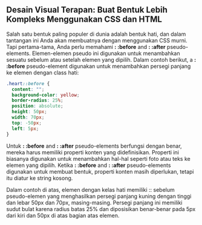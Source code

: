 ## Desain Visual Terapan: Buat Bentuk Lebih Kompleks Menggunakan CSS dan HTML

Salah satu bentuk paling populer di dunia adalah bentuk hati, dan dalam tantangan ini Anda akan membuatnya dengan menggunakan CSS murni. Tapi pertama-tama, Anda perlu memahami **: :before** and **: :after** pseudo-elements. Elemen-elemen pseudo ini digunakan untuk menambahkan sesuatu sebelum atau setelah elemen yang dipilih. Dalam contoh berikut, a **: :before** pseudo-element digunakan untuk menambahkan persegi panjang ke elemen dengan class hati:

```css
.heart::before {
  content: "";
  background-color: yellow;
  border-radius: 25%;
  position: absolute;
  height: 50px;
  width: 70px;
  top: -50px;
  left: 5px;
}
```

Untuk **: :before** and **: :after** pseudo-elements berfungsi dengan benar, mereka harus memiliki properti konten yang didefinisikan. Properti ini biasanya digunakan untuk menambahkan hal-hal seperti foto atau teks ke elemen yang dipilih. Ketika **: :before** and     **: :after** pseudo-elements digunakan untuk membuat bentuk, properti konten masih diperlukan, tetapi itu diatur ke string kosong.



Dalam contoh di atas, elemen dengan kelas hati memiliki :: sebelum pseudo-elemen yang menghasilkan persegi panjang kuning dengan tinggi dan lebar 50px dan 70px, masing-masing. Persegi panjang ini memiliki sudut bulat karena radius batas 25% dan diposisikan benar-benar pada 5px dari kiri dan 50px di atas bagian atas elemen.

